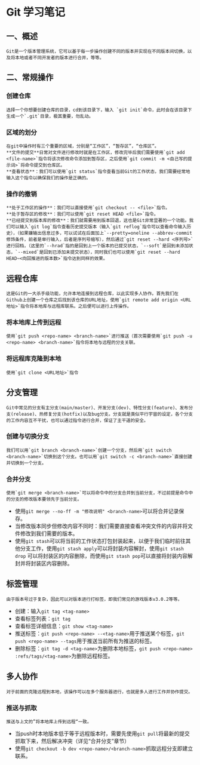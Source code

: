 # Git 学习笔记
## 一、概述
    Git是一个版本管理系统，它可以基于每一步操作创建不同的版本并实现在不同版本间切换，以及将本地或者不同开发者的版本进行合并，等等。
## 二、常规操作
### 创建仓库
    选择一个你想要创建仓库的目录，cd到该目录下，输入 `git init`命令，此时会在该目录下生成一个`.git`目录，极其重要，勿乱动。
### 区域的划分
    在git中操作时有三个重要的区域，分别是“工作区”，“暂存区”，“仓库区”。
    **文件的提交**日常对文件进行修改时就是在工作区，修改完毕后我们需要使用`git add <file-name>`指令将该次修改命令添加到暂存区，之后使用`git commit -m <自己写的提示词>`将命令提交到仓库区。
    **查看状态**：我们可以使用`git status`指令查看当前Git的工作状态，我们需要经常地输入这个指令以确保我们的操作是正确的。
### 操作的撤销
    **处于工作区的操作**：我们可以直接使用`git checkout -- <file>`指令。
    **处于暂存区的修改**：我们可以使用`git reset HEAD <file>`指令。
    **已经提交到版本库的修改**：我们就需要用到版本回退，这也是Git非常显著的一个功能。我们可以输入`git log`指令查看历史提交版本（输入`git reflog`指令可以查看命令输入历史），（如果嫌输出信息过多，可以试试在后面加上`--pretty=oneline --abbrev-commit修饰条件，前者是单行输入，后者是序列号缩写），然后通过`git reset --hard <序列号>`进行回档，（这里的`--hrad`指的是回到上一个版本的已提交状态，`--soft`是回到未添加状态，`--mixed`是回到已添加未提交状态），同时我们也可以使用`git reset --hard HEAD~<向回推进的版本数>`指令达到同样的效果。
## 远程仓库
    这是Git的一大杀手级功能，允许本地连接到远程仓库，以此实现多人协作。首先我们在Github上创建一个仓库之后找到该仓库的URL地址，使用`git remote add origin <URL地址>`指令将本地库与远程库联系。之后便可以进行上传操作。
### 将本地库上传到远程
    使用`git push <repo-name> <branch-name>`进行推送（首次需要使用`git push -u <repo-name> <branch-name>`指令将本地与远程的分支关联。
### 将远程库克隆到本地
    使用`git clone <URL地址>`指令
## 分支管理
    Git中常见的分支有主分支(main/master)、开发分支(dev)、特性分支(feature)、发布分支(release)、热修复分支(hotfix)以及bug分支。分支就是类似平行宇宙的设定，各个分支的工作内容互不干扰，也可以通过指令进行合并，保证了主干道的安全。
### 创建与切换分支
    我们可以用`git branch <branch-name>`创建一个分支，然后用`git switch <branch-name>`切换到这个分支。也可以用`git switch -c <branch-name>`直接创建并切换到一个分支。
### 合并分支
    使用`git merge <branch-name>`可以将命令中的分支合并到当前分支，不过前提是命令中的分支的修改版本要领先于当前分支。
- 使用`git merge --no-ff -m "修改说明" <branch-name>`可以将合并记录保存。
- 当修改版本同步但修改内容不同时：我们需要直接查看冲突文件的内容并将文件修改到我们需要的版本。
- 使用`git stash`可以将当前的工作状态打包封装起来，以便于我们临时前往其他分支工作，使用`git stash apply`可以将封装内容解封，使用`git stash drop` 可以将封装区的内容删除，而使用`git stash pop`可以直接将封装内容解封并将封装区内容删除。
## 标签管理
    由于版本号过于复杂，因此可以对版本进行打标签，即我们常见的游戏版本v3.0.2等等。
- 创建：输入`git tag <tag-name>`
- 查看标签列表：`git tag`
- 查看标签详细信息：`git show <tag-name>`
- 推送标签：`git push <repo-name> --<tag-name>`用于推送某个标签，`git push <repo-name> --tags`用于推送当前所有为推送的标签。
- 删除标签：`git tag -d <tag-name>`为删除本地标签，`git push <repo-name> :refs/tags/<tag-name>`为删除远程标签。
## 多人协作
    对于前面的克隆远程到本地，该操作可以在多个服务器进行，也就是多人进行工作并协作提交。
### 推送与抓取
    推送与上文的”将本地库上传到远程“一致。
- 当push时本地版本低于等于远程版本时，需要先使用`git pull`将最新的提交抓取下来，然后解决冲突（详见“合并分支”章节）
- 使用`git checkout -b dev <repo-name>/<branch-name>`抓取远程分支即建立联系。
  
  

